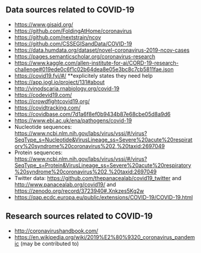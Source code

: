## Data sources related to COVID-19

- https://www.gisaid.org/  
- https://github.com/FoldingAtHome/coronavirus  
- https://github.com/nextstrain/ncov  
- https://github.com/CSSEGISandData/COVID-19  
- https://data.humdata.org/dataset/novel-coronavirus-2019-ncov-cases  
- https://pages.semanticscholar.org/coronavirus-research   
- https://www.kaggle.com/allen-institute-for-ai/CORD-19-research-challenge#019ede0c6f1c02b64dea8e05e3bc8c7cb5811fae.json  
- https://covid19.fyi/#/ **explicitely states they need help
- https://app.jogl.io/project/131#about  
- http://vinodscaria.rnabiology.org/covid-19   
- https://codevid19.com/  
- https://crowdfightcovid19.org/  
- https://covidtracking.com/  
- https://covidbase.com/7d1a6f8ef0b9434b87e68cbe05d8a9d6  
- https://www.ebi.ac.uk/ena/pathogens/covid-19  
- Nucleotide sequences: https://www.ncbi.nlm.nih.gov/labs/virus/vssi/#/virus?SeqType_s=Nucleotide&VirusLineage_ss=Severe%20acute%20respiratory%20syndrome%20coronavirus%202,%20taxid:2697049
- Protein sequences: https://www.ncbi.nlm.nih.gov/labs/virus/vssi/#/virus?SeqType_s=Protein&VirusLineage_ss=Severe%20acute%20respiratory%20syndrome%20coronavirus%202,%20taxid:2697049  
- Twitter data: https://github.com/thepanacealab/covid19_twitter and http://www.panacealab.org/covid19/  and https://zenodo.org/record/3723940#.Xnkzes5Kg2w   
- https://qap.ecdc.europa.eu/public/extensions/COVID-19/COVID-19.html

## Research sources related  to COVID-19 
- http://coronavirushandbook.com/   
- https://en.wikipedia.org/wiki/2019%E2%80%9320_coronavirus_pandemic (may be contributed to)  
